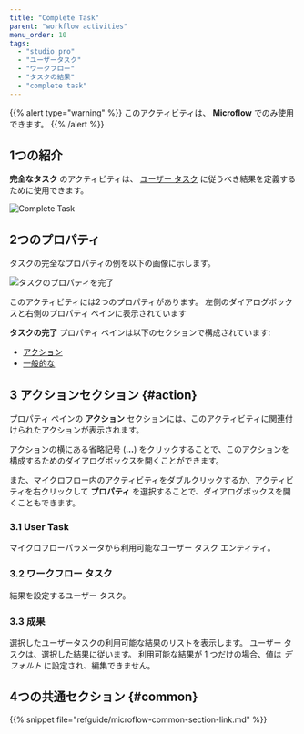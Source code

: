 ```yaml
---
title: "Complete Task"
parent: "workflow activities"
menu_order: 10
tags:
  - "studio pro"
  - "ユーザータスク"
  - "ワークフロー"
  - "タスクの結果"
  - "complete task"
---
```


{{% alert type="warning" %}}
このアクティビティは、 **Microflow** でのみ使用できます。
{{% /alert %}}

## 1つの紹介

**完全なタスク** のアクティビティは、 [ユーザー タスク](user-task) に従うべき結果を定義するために使用できます。

![Complete Task](attachments/set-task-outcome/complete-task.jpg)

## 2つのプロパティ

タスクの完全なプロパティの例を以下の画像に示します。

![タスクのプロパティを完了](attachments/set-task-outcome/complete-task-properties.jpg)

このアクティビティには2つのプロパティがあります。 左側のダイアログボックスと右側のプロパティ ペインに表示されています

**タスクの完了** プロパティ ペインは以下のセクションで構成されています:

* [アクション](#action)
* [一般的な](#common)

## 3 アクションセクション {#action}

プロパティ ペインの **アクション** セクションには、このアクティビティに関連付けられたアクションが表示されます。

アクションの横にある省略記号 (**…**) をクリックすることで、このアクションを構成するためのダイアログボックスを開くことができます。

また、マイクロフロー内のアクティビティをダブルクリックするか、アクティビティを右クリックして **プロパティ** を選択することで、ダイアログボックスを開くこともできます。

### 3.1 User Task

マイクロフローパラメータから利用可能なユーザー タスク エンティティ。

### 3.2 ワークフロー タスク

結果を設定するユーザー タスク。

### 3.3 成果

選択したユーザータスクの利用可能な結果のリストを表示します。 ユーザー タスクは、選択した結果に従います。 利用可能な結果が 1 つだけの場合、値は *デフォルト* に設定され、編集できません。

## 4つの共通セクション {#common}

{{% snippet file="refguide/microflow-common-section-link.md" %}}